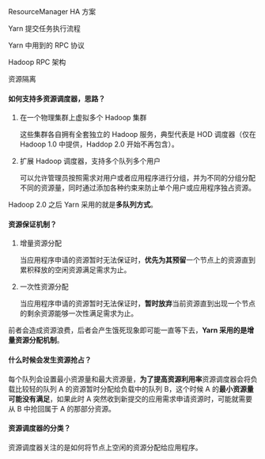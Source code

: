 ResourceManager HA 方案

Yarn 提交任务执行流程

Yarn 中用到的 RPC 协议

Hadoop RPC 架构



资源隔离



#### 如何支持多资源调度器，思路？

1. 在一个物理集群上虚拟多个 Hadoop 集群

   这些集群各自拥有全套独立的 Hadoop 服务，典型代表是 HOD 调度器（仅在 Hadoop 1.0 中提供，Haddop 2.0 开始不再包含）。

2. 扩展 Hadoop 调度器，支持多个队列多个用户

   可以允许管理员按照需求对用户或者应用程序进行分组，并为不同的分组分配不同的资源量，同时通过添加各种约束来防止单个用户或应用程序独占资源。

Hadoop 2.0 之后 Yarn 采用的就是**多队列方式**。

#### 资源保证机制？

1. 增量资源分配

   当应用程序申请的资源暂时无法保证时，**优先为其预留**一个节点上的资源直到累积释放的空闲资源满足需求为止。

2. 一次性资源分配

   当应用程序申请的资源暂时无法保证时，**暂时放弃**当前资源直到出现一个节点的剩余资源能够一次性满足需求为止。

前者会造成资源浪费，后者会产生饿死现象即可能一直等下去，**Yarn 采用的是增量资源分配机制**。

#### 什么时候会发生资源抢占？

每个队列会设置最小资源量和最大资源量，**为了提高资源利用率**资源调度器会将负载比较轻的队列 A 的资源暂时分配给负载中的队列 B，这个时候 A 的**最小资源量可能没有满足**，如果此时 A 突然收到新提交的应用需求申请资源时，可能就需要从 B 中抢回属于 A 的那部分资源。

#### 资源调度器的分类？

资源调度器关注的是如何将节点上空闲的资源分配给应用程序。

